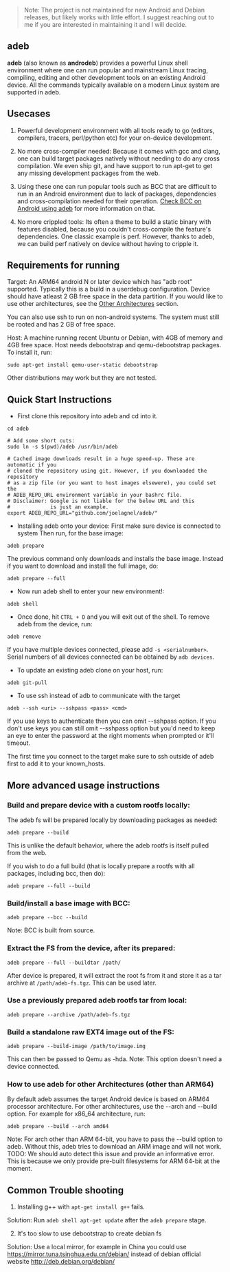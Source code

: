 > Note: The project
 is not maintained for new Android and Debian
 releases, but likely works with little effort.
 I suggest reaching out to me if you are
 interested in maintaining it and I will decide.

adeb
--------

**adeb** (also known as **androdeb**) provides a powerful Linux shell
environment where one can run popular and mainstream Linux tracing, compiling,
editing and other development tools on an existing Android device. All the
commands typically available on a modern Linux system are supported in
adeb.

Usecases
--------
1. Powerful development environment with all tools ready to go (editors,
compilers, tracers, perl/python etc) for your on-device development.

2. No more cross-compiler needed: Because it comes with gcc and clang, one can
build target packages natively without needing to do any cross compilation. We even
ship git, and have support to run apt-get to get any missing development packages
from the web.

3. Using these one can run popular tools such as BCC that are difficult to run
in an Android environment due to lack of packages, dependencies and
cross-compilation needed for their operation. [Check BCC on Android using
adeb](https://github.com/joelagnel/adeb/blob/master/BCC.md) for more
information on that.

4. No more crippled tools: Its often a theme to build a static binary with
features disabled, because you couldn't cross-compile the feature's dependencies. One
classic example is perf. However, thanks to adeb, we can build perf natively
on device without having to cripple it.

Requirements for running
------------------------
Target:
An ARM64 android N or later device which has "adb root" supported. Typically
this is a build in a userdebug configuration. Device should have atleast 2 GB
free space in the data partition. If you would like to use other architectures,
see the [Other Architectures](https://github.com/joelagnel/adeb/blob/master/README.md#how-to-use-adeb-for-other-architectures-other-than-arm64) section.

You can also use ssh to run on non-android systems. The system must still be
rooted and has 2 GB of free space.

Host:
A machine running recent Ubuntu or Debian, with 4GB of memory and 4GB free space.
Host needs debootstrap and qemu-debootstrap packages.
To install it, run:

```
sudo apt-get install qemu-user-static debootstrap
```

Other distributions may work but they are not tested.

Quick Start Instructions
------------------------
* First clone this repository into adeb and cd into it.
```
cd adeb

# Add some short cuts:
sudo ln -s $(pwd)/adeb /usr/bin/adeb

# Cached image downloads result in a huge speed-up. These are automatic if you
# cloned the repository using git. However, if you downloaded the repository
# as a zip file (or you want to host images elsewere), you could set the
# ADEB_REPO_URL environment variable in your bashrc file.
# Disclaimer: Google is not liable for the below URL and this
#             is just an example.
export ADEB_REPO_URL="github.com/joelagnel/adeb/"
```

* Installing adeb onto your device:
First make sure device is connected to system
Then run, for the base image:
```
adeb prepare
```
The previous command only downloads and installs the base image.
Instead if you want to download and install the full image, do:
```
adeb prepare --full
```

* Now run adeb shell to enter your new environment!:
```
adeb shell
```

* Once done, hit `CTRL + D` and you will exit out of the shell.
To remove adeb from the device, run:
```
adeb remove
```
If you have multiple devices connected, please add `-s <serialnumber>`.
Serial numbers of all devices connected can be obtained by `adb devices`.

* To update an existing adeb clone on your host, run:
```
adeb git-pull
```

* To use ssh instead of adb to communicate with the target
```
adeb --ssh <uri> --sshpass <pass> <cmd>
```
If you use keys to authenticate then you can omit --sshpass option.
If you don't use keys you can still omit --sshpass option but you'd need to
keep an eye to enter the password at the right moments when prompted or it'll
timeout.

The first time you connect to the target make sure to ssh outside of adeb first
to add it to your known_hosts.


More advanced usage instructions
--------------------------------
### Build and prepare device with a custom rootfs locally:

The adeb fs will be prepared locally by downloading packages as needed:
```
adeb prepare --build
```
This is unlike the default behavior, where the adeb rootfs is itself pulled from the web.

If you wish to do a full build (that is locally prepare a rootfs with all packages, including bcc, then do):
```
adeb prepare --full --build
```

### Build/install a base image with BCC:
```
adeb prepare --bcc --build
```
Note: BCC is built from source.

### Extract the FS from the device, after its prepared:
```
adeb prepare --full --buildtar /path/
```
After device is prepared, it will extract the root fs from it
and store it as a tar archive at `/path/adeb-fs.tgz`. This
can be used later.

### Use a previously prepared adeb rootfs tar from local:
```
adeb prepare --archive /path/adeb-fs.tgz
```

### Build a standalone raw EXT4 image out of the FS:
```
adeb prepare --build-image /path/to/image.img
```
This can then be passed to Qemu as -hda. Note: This option doesn't need a
device connected.

### How to use adeb for other Architectures (other than ARM64)
By default adeb assumes the target Android device is based on ARM64
processor architecture. For other architectures, use the --arch and --build option.
For example for x86_64 architecture, run:
```
adeb prepare --build --arch amd64
```
Note: For arch other than ARM 64-bit, you have to pass the --build option to
adeb.  Without this, adeb tries to download an ARM image and will not work.
TODO: We should auto detect this issue and provide an informative error.  This
is because we only provide pre-built filesystems for ARM 64-bit at the moment.

Common Trouble shooting
-----------------
1. Installing g++ with `apt-get install g++` fails.

Solution: Run `adeb shell apt-get update` after the `adeb prepare` stage.

2. It's too slow to use debootstrap to create debian fs

Solution: Use a local mirror, for example in China you could use
https://mirror.tuna.tsinghua.edu.cn/debian/ instead of debian official website
http://deb.debian.org/debian/

